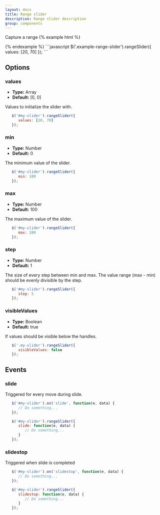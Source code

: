 ```yaml
---
layout: docs
title: Range slider
description: Range slider description
group: components
---
```


Capture a range
{% example html %}
   <div class="{{ site.css_prefix }}-range-slider example-range-slider">
      <div class="{{ site.css_prefix }}-range-slider__range"></div>
      <div class="{{ site.css_prefix }}-range-slider__handle" tabindex="0"></div>
      <div class="{{ site.css_prefix }}-range-slider__handle" tabindex="0"></div>
      <span class="{{ site.css_prefix }}-range-slider__value {{ site.css_prefix }}-text {{ site.css_prefix }}-text-size--small"></span>
      <span class="{{ site.css_prefix }}-range-slider__value {{ site.css_prefix }}-text {{ site.css_prefix }}-text-size--small"></span>
   </div>   
{% endexample %}
```javascript
   $('.example-range-slider').rangeSlider({
      values: [20, 70]
   });
```

## Options ##

### values ###
* __Type:__ Array
* __Default:__ [0, 0]

Values to initialize the slider with.

```javascript
   $('#my-slider').rangeSlider({
      values: [20, 70]
   });
```

### min ###
* __Type:__ Number
* __Default:__ 0

The minimum value of the slider.

```javascript
   $('#my-slider').rangeSlider({
      min: 100
   });
```

### max ###
* __Type:__ Number
* __Default:__ 100

The maximum value of the slider.

```javascript
   $('#my-slider').rangeSlider({
      max: 200
   });
```

### step ###
* __Type:__ Number
* __Default:__ 1

The size of every step between min and max. The value range (max - min) should be evenly divisible by the step. 

```javascript
   $('#my-slider').rangeSlider({
      step: 5
   });
```

### visibleValues ###
* __Type:__ Boolean
* __Default:__ true

If values should be visible below the handles.

```javascript
   $('.my-slider').rangeSlider({
      visibleValues: false
   });
```

## Events ##
### slide ###
Triggered for every move during slide.
```javascript
   $('#my-slider').on('slide', function(e, data) { 
      // Do something... 
   });

   $('#my-slider').rangeSlider({
      slide: function(e, data) {
         // Do something...
      }
   });
```
### slidestop ###
Triggered when slide is completed
```javascript
   $('#my-slider').on('slidestop', function(e, data) { 
      // Do something... 
   });

   $('#my-slider').rangeSlider({
      slidestop: function(e, data) {
         // Do something...
      }
   });
```
